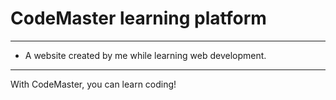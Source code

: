 # CodeMaster learning platform
_____
* A website created by me while learning web development.

_____
With CodeMaster, you can learn coding!
